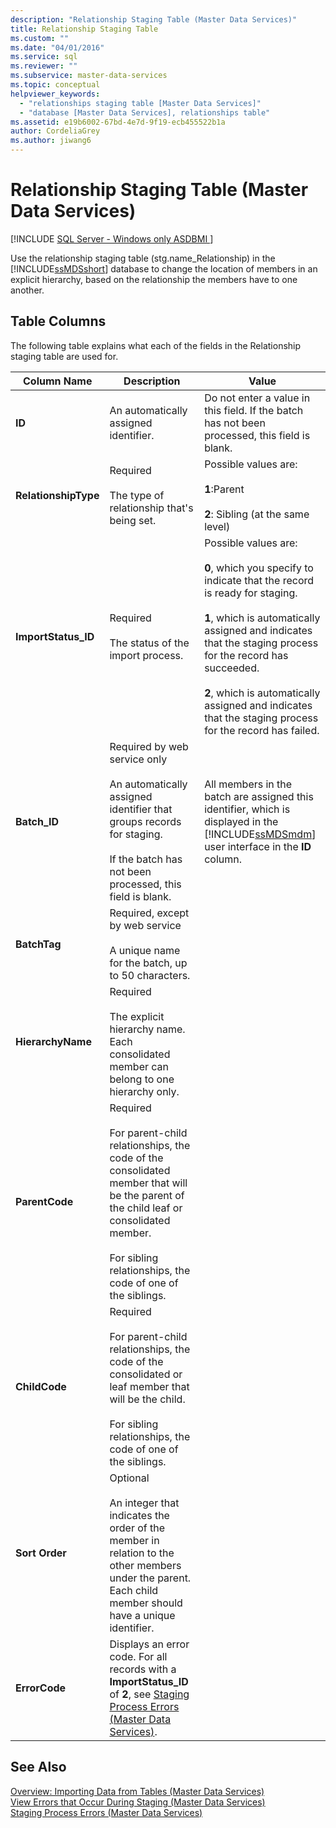 ```yaml
---
description: "Relationship Staging Table (Master Data Services)"
title: Relationship Staging Table
ms.custom: ""
ms.date: "04/01/2016"
ms.service: sql
ms.reviewer: ""
ms.subservice: master-data-services
ms.topic: conceptual
helpviewer_keywords: 
  - "relationships staging table [Master Data Services]"
  - "database [Master Data Services], relationships table"
ms.assetid: e19b6002-67bd-4e7d-9f19-ecb455522b1a
author: CordeliaGrey
ms.author: jiwang6
---
```

# Relationship Staging Table (Master Data Services)

[!INCLUDE [SQL Server - Windows only ASDBMI  ](../includes/applies-to-version/sql-windows-only-asdbmi.md)]

  Use the relationship staging table (stg.name_Relationship) in the [!INCLUDE[ssMDSshort](../includes/ssmdsshort-md.md)] database to change the location of members in an explicit hierarchy, based on the relationship the members have to one another.  
  
##  <a name="TableColumns"></a> Table Columns  
 The following table explains what each of the fields in the Relationship staging table are used for.  
  
|Column Name|Description|Value|  
|-----------------|-----------------|-----------|  
|**ID**|An automatically assigned identifier.|Do not enter a value in this field. If the batch has not been processed, this field is blank.|  
|**RelationshipType**|Required<br /><br /> The type of relationship that's being set.|Possible values are:<br /><br /> **1**:Parent<br /><br /> **2**: Sibling (at the same level)|  
|**ImportStatus_ID**|Required<br /><br /> The status of the import process.|Possible values are:<br /><br /> **0**, which you specify to indicate that the record is ready for staging.<br /><br /> **1**, which is automatically assigned and indicates that the staging process for the record has succeeded.<br /><br /> **2**, which is automatically assigned and indicates that the staging process for the record has failed.|  
|**Batch_ID**|Required by web service only<br /><br /> An automatically assigned identifier that groups records for staging.<br /><br /> If the batch has not been processed, this field is blank.|All members in the batch are assigned this identifier, which is displayed in the [!INCLUDE[ssMDSmdm](../includes/ssmdsmdm-md.md)] user interface in the **ID** column.|  
|**BatchTag**|Required, except by web service<br /><br /> A unique name for the batch, up to 50 characters.||  
|**HierarchyName**|Required<br /><br /> The explicit hierarchy name. Each consolidated member can belong to one hierarchy only.||  
|**ParentCode**|Required<br /><br /> For parent-child relationships, the code of the consolidated member that will be the parent of the child leaf or consolidated member.<br /><br /> For sibling relationships, the code of one of the siblings.||  
|**ChildCode**|Required<br /><br /> For parent-child relationships, the code of the consolidated or leaf member that will be the child.<br /><br /> For sibling relationships, the code of one of the siblings.||  
|**Sort Order**|Optional<br /><br /> An integer that indicates the order of the member in relation to the other members under the parent. Each child member should have a unique identifier.||  
|**ErrorCode**|Displays an error code. For all records with a **ImportStatus_ID** of **2**, see [Staging Process Errors &#40;Master Data Services&#41;](../master-data-services/staging-process-errors-master-data-services.md).||  
  
## See Also  
 [Overview: Importing Data from Tables &#40;Master Data Services&#41;](../master-data-services/overview-importing-data-from-tables-master-data-services.md)   
 [View Errors that Occur During Staging &#40;Master Data Services&#41;](../master-data-services/view-errors-that-occur-during-staging-master-data-services.md)   
 [Staging Process Errors &#40;Master Data Services&#41;](../master-data-services/staging-process-errors-master-data-services.md)  
  
  
